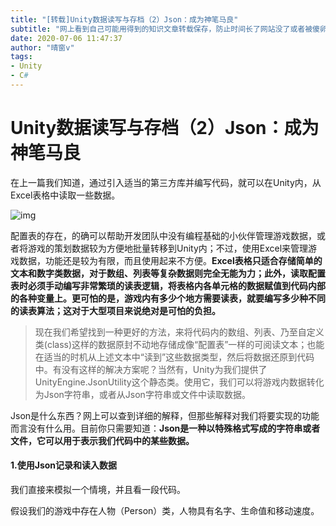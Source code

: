 ```yaml
---
title: "[转载]Unity数据读写与存档（2）Json：成为神笔马良"
subtitle: "网上看到自己可能用得到的知识文章转载保存，防止时间长了网站没了或者被傻卵中国互联网产品经理以各种缺德的方式想办法让你去用他们的傻卵APP看文章。"
date: 2020-07-06 11:47:37
author: "晴窗v"
tags:
- Unity
- C#
---
```

# Unity数据读写与存档（2）Json：成为神笔马良

在上一篇我们知道，通过引入适当的第三方库并编写代码，就可以在Unity内，从Excel表格中读取一些数据。

![img](https://img-blog.csdnimg.cn/20200705171229882.png?x-oss-process=image/watermark,type_ZmFuZ3poZW5naGVpdGk,shadow_10,text_aHR0cHM6Ly9ibG9nLmNzZG4ubmV0L3FxXzM1NTg3NjQ1,size_16,color_FFFFFF,t_70)

配置表的存在，的确可以帮助开发团队中没有编程基础的小伙伴管理游戏数据，或者将游戏的策划数据较为方便地批量转移到Unity内；不过，使用Excel来管理游戏数据，功能还是较为有限，而且使用起来不方便。**Excel表格只适合存储简单的文本和数字类数据，对于数组、列表等复杂数据则完全无能为力；此外，读取配置表时必须手动编写非常繁琐的读表逻辑，将表格内各单元格的数据赋值到代码内部的各种变量上。更可怕的是，游戏内有多少个地方需要读表，就要编写多少种不同的读表算法；这对于大型项目来说绝对是可怕的负担。**

> 现在我们希望找到一种更好的方法，来将代码内的数组、列表、乃至自定义类(class)这样的数据原封不动地存储成像“配置表”一样的可阅读文本；也能在适当的时机从上述文本中“读到”这些数据类型，然后将数据还原到代码中。有没有这样的解决方案呢？当然有，Unity为我们提供了UnityEngine.JsonUtility这个静态类。使用它，我们可以将游戏内数据转化为Json字符串，或者从Json字符串或文件中读取数据。

Json是什么东西？网上可以查到详细的解释，但那些解释对我们将要实现的功能而言没有什么用。目前你只需要知道：**Json是一种以特殊格式写成的字符串或者文件，它可以用于表示我们代码中的某些数据。**

#### **1.使用Json记录和读入数据**

我们直接来模拟一个情境，并且看一段代码。

假设我们的游戏中存在人物（Person）类，人物具有名字、生命值和移动速度。